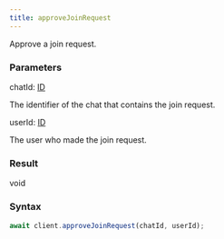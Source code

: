 ```yaml
---
title: approveJoinRequest
---
```


Approve a join request.


### Parameters 

<div class="flex flex-col gap-3"><div><div class="font-mono" id="p_chatId" data-anchor><span class="font-bold">chatId</span><span class="opacity-50">:</span> <a href="/types/id"  >ID</a></div><div class="pl-3"><div class="no-margin">

The identifier of the chat that contains the join request.

</div></div></div><div><div class="font-mono" id="p_userId" data-anchor><span class="font-bold">userId</span><span class="opacity-50">:</span> <a href="/types/id"  >ID</a></div><div class="pl-3"><div class="no-margin">

The user who made the join request.

</div></div></div></div>

### Result 

<div class="font-mono"><span>void</span></div>

### Syntax

```ts
await client.approveJoinRequest(chatId, userId);
```



